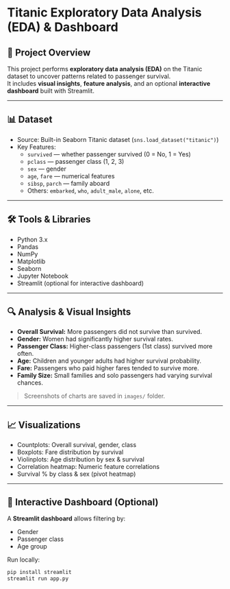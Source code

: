 # Titanic Exploratory Data Analysis (EDA) & Dashboard

## 📌 Project Overview
This project performs **exploratory data analysis (EDA)** on the Titanic dataset to uncover patterns related to passenger survival.  
It includes **visual insights**, **feature analysis**, and an optional **interactive dashboard** built with Streamlit.

---

## 📊 Dataset
- Source: Built-in Seaborn Titanic dataset (`sns.load_dataset("titanic")`)  
- Key Features:
  - `survived` — whether passenger survived (0 = No, 1 = Yes)
  - `pclass` — passenger class (1, 2, 3)
  - `sex` — gender
  - `age`, `fare` — numerical features
  - `sibsp`, `parch` — family aboard
  - Others: `embarked`, `who`, `adult_male`, `alone`, etc.

---

## 🛠️ Tools & Libraries
- Python 3.x
- Pandas
- NumPy
- Matplotlib
- Seaborn
- Jupyter Notebook
- Streamlit (optional for interactive dashboard)

---

## 🔍 Analysis & Visual Insights
- **Overall Survival:** More passengers did not survive than survived.  
- **Gender:** Women had significantly higher survival rates.  
- **Passenger Class:** Higher-class passengers (1st class) survived more often.  
- **Age:** Children and younger adults had higher survival probability.  
- **Fare:** Passengers who paid higher fares tended to survive more.  
- **Family Size:** Small families and solo passengers had varying survival chances.

> Screenshots of charts are saved in `images/` folder.  

---

## 📈 Visualizations
- Countplots: Overall survival, gender, class  
- Boxplots: Fare distribution by survival  
- Violinplots: Age distribution by sex & survival  
- Correlation heatmap: Numeric feature correlations  
- Survival % by class & sex (pivot heatmap)  

---

## 🚀 Interactive Dashboard (Optional)
A **Streamlit dashboard** allows filtering by:
- Gender
- Passenger class
- Age group

Run locally:
```bash
pip install streamlit
streamlit run app.py
